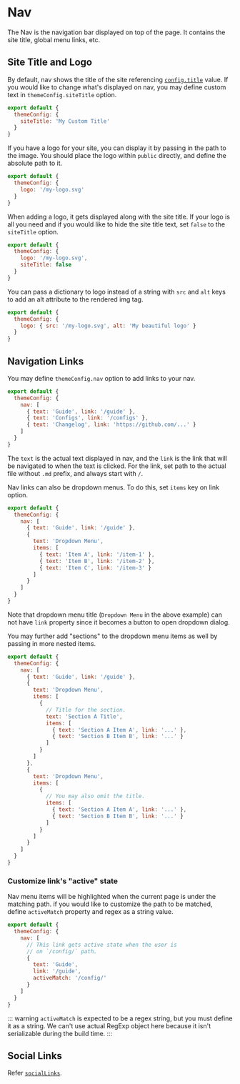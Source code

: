 # Nav

The Nav is the navigation bar displayed on top of the page. It contains the site title, global menu links, etc.

## Site Title and Logo

By default, nav shows the title of the site referencing [`config.title`](../config/app-configs#title) value. If you would like to change what's displayed on nav, you may define custom text in `themeConfig.siteTitle` option.

```js
export default {
  themeConfig: {
    siteTitle: 'My Custom Title'
  }
}
```

If you have a logo for your site, you can display it by passing in the path to the image. You should place the logo within `public` directly, and define the absolute path to it.

```js
export default {
  themeConfig: {
    logo: '/my-logo.svg'
  }
}
```

When adding a logo, it gets displayed along with the site title. If your logo is all you need and if you would like to hide the site title text, set `false` to the `siteTitle` option.

```js
export default {
  themeConfig: {
    logo: '/my-logo.svg',
    siteTitle: false
  }
}
```

You can pass a dictionary to logo instead of a string with `src` and `alt` keys to add an alt attribute to the rendered img tag.

```js
export default {
  themeConfig: {
    logo: { src: '/my-logo.svg', alt: 'My beautiful logo' }
  }
}
```

## Navigation Links

You may define `themeConfig.nav` option to add links to your nav.

```js
export default {
  themeConfig: {
    nav: [
      { text: 'Guide', link: '/guide' },
      { text: 'Configs', link: '/configs' },
      { text: 'Changelog', link: 'https://github.com/...' }
    ]
  }
}
```

The `text` is the actual text displayed in nav, and the `link` is the link that will be navigated to when the text is clicked. For the link, set path to the actual file without `.md` prefix, and always start with `/`.

Nav links can also be dropdown menus. To do this, set `items` key on link option.

```js
export default {
  themeConfig: {
    nav: [
      { text: 'Guide', link: '/guide' },
      {
        text: 'Dropdown Menu',
        items: [
          { text: 'Item A', link: '/item-1' },
          { text: 'Item B', link: '/item-2' },
          { text: 'Item C', link: '/item-3' }
        ]
      }
    ]
  }
}
```

Note that dropdown menu title (`Dropdown Menu` in the above example) can not have `link` property since it becomes a button to open dropdown dialog.

You may further add "sections" to the dropdown menu items as well by passing in more nested items.

```js
export default {
  themeConfig: {
    nav: [
      { text: 'Guide', link: '/guide' },
      {
        text: 'Dropdown Menu',
        items: [
          {
            // Title for the section.
            text: 'Section A Title',
            items: [
              { text: 'Section A Item A', link: '...' },
              { text: 'Section B Item B', link: '...' }
            ]
          }
        ]
      },
      {
        text: 'Dropdown Menu',
        items: [
          {
            // You may also omit the title.
            items: [
              { text: 'Section A Item A', link: '...' },
              { text: 'Section B Item B', link: '...' }
            ]
          }
        ]
      }
    ]
  }
}
```

### Customize link's "active" state

Nav menu items will be highlighted when the current page is under the matching path. if you would like to customize the path to be matched, define `activeMatch` property and regex as a string value.

```js
export default {
  themeConfig: {
    nav: [
      // This link gets active state when the user is
      // on `/config/` path.
      {
        text: 'Guide',
        link: '/guide',
        activeMatch: '/config/'
      }
    ]
  }
}
```

::: warning
`activeMatch` is expected to be a regex string, but you must define it as a string. We can't use actual RegExp object here because it isn't serializable during the build time.
:::

## Social Links

Refer [`socialLinks`](../config/theme-configs#sociallinks).
